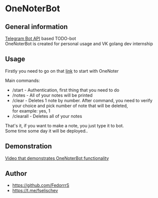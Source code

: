 # OneNoterBot

## General information

[Telegram Bot API](https://github.com/go-telegram-bot-api/telegram-bot-api) based TODO-bot <br>
OneNoterBot is created for personal usage and VK golang dev internship

## Usage

Firstly you need to go on that [link](https://t.me/OneNoterBot) to start with OneNoter

Main commands: 
* /start - Authentication, first thing that you need to do
* /notes - All of your notes will be printed
* /clear - Deletes 1 note by number. After command, you need to verify your choice and pick number of note that will be
  deleted, <br>
  for example: yes, 1
* /clearall - Deletes all of your notes

That's it, if you want to make a note, you just type it to bot. <br> 
Some time some day it will be deployed..

## Demonstration
[Video that demonstrates OneNoterBot functionality](https://drive.google.com/drive/folders/1QW8HBx7m9AjVDUyHlNQ20kSW8XKt-UtB?usp=sharing)

## Author

* https://github.com/FedorrrS
* https://t.me/fselischev
